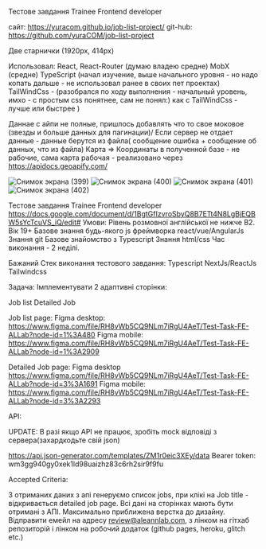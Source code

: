 Тестове завдання Trainee Frontend developer

сайт: https://yuracom.github.io/job-list-project/
git-hub: https://github.com/yuraCOM/job-list-project

Две старнички (1920px, 414px)

Использовал:
React, React-Router (думаю владею средне)
MobX (средне)
TypeScript (начал изучение, выше начального уровня - но надо копать дальше - не использовал ранее в своих пет проектах)
TailWindCss - (разобрался по ходу выполнения - начальный уровень, имхо - с простым css понятнее, сам не понял:) как с TailWindCss - лучше или быстрее )

Даннае с айпи не полные, пришлось добавлять что то свое моковое (звезды и больше данных для пагинации)/
Если сервер не отдает данные - данные берутся из файла( сообщение ошибка + сообщение об данных, что из файла)
Карта => Координаты в полученной базе - не рабочие, сама карта рабочая - реализовано через https://apidocs.geoapify.com/

![Снимок экрана (399)](https://user-images.githubusercontent.com/25771381/202840520-27b88ec6-3532-462e-afed-a0b737eddd5e.png)
![Снимок экрана (400)](https://user-images.githubusercontent.com/25771381/202840534-a0bf24af-5012-4473-a2d7-acdd65c4b08f.png)
![Снимок экрана (401)](https://user-images.githubusercontent.com/25771381/202840535-71912a84-15a7-47d1-9d83-13fa910e52a4.png)
![Снимок экрана (402)](https://user-images.githubusercontent.com/25771381/202840537-b545cd70-af14-444b-a4a7-6c1d9e2686ee.png)


Тестове завдання Trainee Frontend developer
https://docs.google.com/document/d/1BgtGfIzvroSbyQ8B7ETt4N8LgBjEQBW5sYcTcuVS_iQ/edit#
Умови:
Рівень розмовної англійської не нижче B2.
Вік 19+
Базове знання будь-якого js фреймворка react/vue/AngularJs
Знання git
Базове знайомство з Typescript
Знання html/css
Час виконання - 2 неділі.

Бажаний Стек виконання тестового завдання:
Typescript
NextJs/ReactJs
Tailwindcss

Задача:
Імплементувати 2 адаптивні сторінки:

Job list
Detailed Job

Job list page:
Figma desktop: https://www.figma.com/file/RH8vWb5CQ9NLm7iRgU4AeT/Test-Task-FE-ALLab?node-id=1%3A480
Figma mobile:
https://www.figma.com/file/RH8vWb5CQ9NLm7iRgU4AeT/Test-Task-FE-ALLab?node-id=1%3A2909

Detailed Job page:
Figma desktop
https://www.figma.com/file/RH8vWb5CQ9NLm7iRgU4AeT/Test-Task-FE-ALLab?node-id=3%3A1691
Figma mobile:
https://www.figma.com/file/RH8vWb5CQ9NLm7iRgU4AeT/Test-Task-FE-ALLab?node-id=3%3A2293

API:

UPDATE: В разі якщо API не працює, зробіть mock відповіді з сервера(захардкодьте свій json)

https://api.json-generator.com/templates/ZM1r0eic3XEy/data
Bearer token:
wm3gg940gy0xek1ld98uaizhz83c6rh2sir9f9fu

Accepted Criteria:

З отриманих даних з апі генеруємо список jobs, при клікі на Job title - відкривається detailed job page. Всі дані на сторінках мають бути отримані з АПІ.
Максимально приближена верстка до дизайну.
Відправити емейл на адресу review@aleannlab.com, з лінком на гітхаб репозиторій і лінком на робочий додаток (github pages, heroku, glitch etc.)
